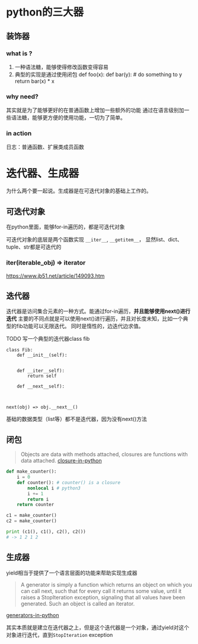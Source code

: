 

# python的三大器

## 装饰器

### what is ?

1. 一种语法糖，能够使得修改函数变得容易
2. 典型的实现是通过使用闭包
def foo(x):
    def bar(y):
        # do something to y
    return bar(x) * x

### why need?

其实就是为了能够更好的在普通函数上增加一些额外的功能
通过在语言级别加一些语法糖，能够更方便的使用功能，一切为了简单。


### in action

日志：普通函数、扩展类成员函数


# 迭代器、生成器

为什么两个要一起说。生成器是在可迭代对象的基础上工作的。

## 可迭代对象

在python里面，能够for-in遍历的，都是可迭代对象

可迭代对象的底层是两个函数实现 `__iter__`, `__getitem__`，
显然list、dict、tuple、str都是可迭代的

### iter(iterable_obj) => iterator

https://www.jb51.net/article/149093.htm

## 迭代器

迭代器是访问集合元素的一种方式。能通过for-in遍历，**并且能够使用next()进行迭代**
主要的不同点就是可以使用next()进行遍历，并且对长度未知，比如一个典型的fib功能可以无限迭代。
同时是惰性的，边迭代边求值。

TODO 写一个典型的迭代器class fib
```
class Fib:
    def __init__(self):

    
    def __iter__self):
        return self
    
    def __next__self):



```

`next(obj) => obj.__next__()`

基础的数据类型（list等）都不是迭代器，因为没有next()方法

## 闭包

> Objects are data with methods attached, closures are functions with data attached.
[closure-in-python](https://stackoverflow.com/questions/18274051/closure-in-python)

```py
def make_counter():
    i = 0
    def counter(): # counter() is a closure
        nonlocal i # python3
        i += 1
        return i
    return counter

c1 = make_counter()
c2 = make_counter()

print (c1(), c1(), c2(), c2())
# -> 1 2 1 2
```

## 生成器

yield相当于提供了一个语言层面的功能来帮助实现生成器

> A generator is simply a function which returns an object on which you can call next, such that for every call it returns some value, until it raises a StopIteration exception, signaling that all values have been generated. Such an object is called an iterator.

[generators-in-python](https://stackoverflow.com/questions/1756096/understanding-generators-in-python)

其实本质就是建立在迭代器之上，但是这个迭代器是一个对象，通过yield对这个对象进行迭代，直到`StopIteration` exception
